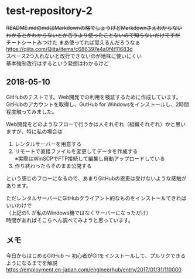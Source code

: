 # test-repository-2

~~README.mdのmdはMarkdownの略でしょうけどMarkdownさえわからない~~  
~~わかるとかわからないとか言うより使ったことないので知らないだけですが~~  
チートシートみつけた まあ使ってれば覚えるんだろうなぁ  
https://qiita.com/Qiita/items/c686397e4a0f4f11683d  
スペース2つ入れないと改行できないのが地味に使いにくい  
基本強制改行はするという発想はわかるけど

## 2018-05-10

GitHubのテストです。Web開発での利用を検証するために作成しています。  
GitHubのアカウントを取得し、GutHub for Windowsをインストールし、2時間程度触ってみました。

Web開発をどのようなフローで行うかは人それぞれ（組織それぞれ）かと思いますが、特に私の場合は

1. レンタルサーバーを用意する
2. リモートで直接ファイルを変更してデータを作成する  
※実際はWinSCPでFTP接続して編集し自動アップロードしている
3. 作り終わったらそのまま公開する

という感じのフローになるので、あまりGitHubの恩恵は受けないような感触があります。

ただレンタルサーバーにGitHubクライアント的なものをインストールできればいいわけで  
（上記の1. が私のWindows機ではなくサーバーになっただけ）  
時間があればそこらへん調べてみようと思っています。

## メモ

今日からはじめるGitHub 〜 初心者がGitをインストールして、プルリクできるようになるまでを解説  
https://employment.en-japan.com/engineerhub/entry/2017/01/31/110000
